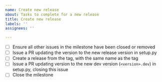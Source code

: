 ```yaml
---
name: Create new release
about: Tasks to complete for a new release
title: Create new release
labels: ''
assignees: ''

---
```


- [ ] Ensure all other issues in the milestone have been closed or removed
- [ ] Issue a PR updating the version to the new release version in setup.py
- [ ] Create a release from the tag, with the same name as the tag
- [ ] Issue a PR updating version to the new dev version (`<version>.dev`) in setup.py, closing this issue
- [ ] Close the milestone
